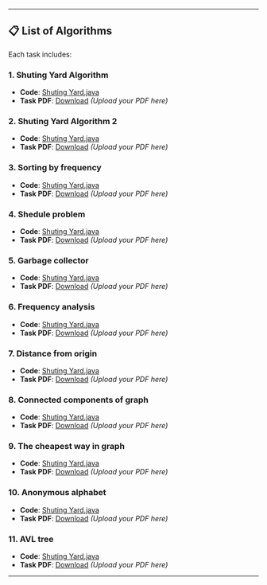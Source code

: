 
---

## 📋 **List of Algorithms**
Each task includes:  

### 1. Shuting Yard Algorithm
- **Code**: [Shuting Yard.java](./ShutingYard.java)  
- **Task PDF**: [Download](./Tasks/ShutingYard1.pdf) *(Upload your PDF here)*  

### 2. Shuting Yard Algorithm 2
- **Code**: [Shuting Yard.java](./ShutingYard2.java)  
- **Task PDF**: [Download](./Tasks/ShutingYard2.pdf) *(Upload your PDF here)*   

### 3. Sorting by frequency
- **Code**: [Shuting Yard.java](./SortByFrequency.cpp)  
- **Task PDF**: [Download](./Tasks/sortingByFrequency.pdf) *(Upload your PDF here)*
  
### 4. Shedule problem
- **Code**: [Shuting Yard.java](./Schedule.java)  
- **Task PDF**: [Download](./Tasks/shedule.pdf) *(Upload your PDF here)*  

### 5. Garbage collector
- **Code**: [Shuting Yard.java](./GarbageCollector.java)  
- **Task PDF**: [Download](./Tasks/garbageCollector.pdf) *(Upload your PDF here)*

### 6. Frequency analysis
- **Code**: [Shuting Yard.java](./FrequencyAnalysis.java)  
- **Task PDF**: [Download](./Tasks/frequencyAnalysis.pdf) *(Upload your PDF here)*

### 7. Distance from origin
- **Code**: [Shuting Yard.java](./DistanceFromOrigin.cpp)  
- **Task PDF**: [Download](./Tasks/distanceFromOrigin.pdf) *(Upload your PDF here)*

### 8. Connected components of graph
- **Code**: [Shuting Yard.java](./ConnectedComponents.java)  
- **Task PDF**: [Download](./Tasks/connectredComponents.pdf) *(Upload your PDF here)*

### 9. The cheapest way in graph
- **Code**: [Shuting Yard.java](./CheapestWay.java)  
- **Task PDF**: [Download](./Tasks/TheCheapestWat.pdf) *(Upload your PDF here)*

### 10. Anonymous alphabet
- **Code**: [Shuting Yard.java](./AnonAlphabet.java)  
- **Task PDF**: [Download](./Tasks/anonAlphabet.pdff) *(Upload your PDF here)*

### 11. AVL tree
- **Code**: [Shuting Yard.java](./AVLTree.java)  
- **Task PDF**: [Download](./Tasks/AVLtree.pdf) *(Upload your PDF here)* 
---


